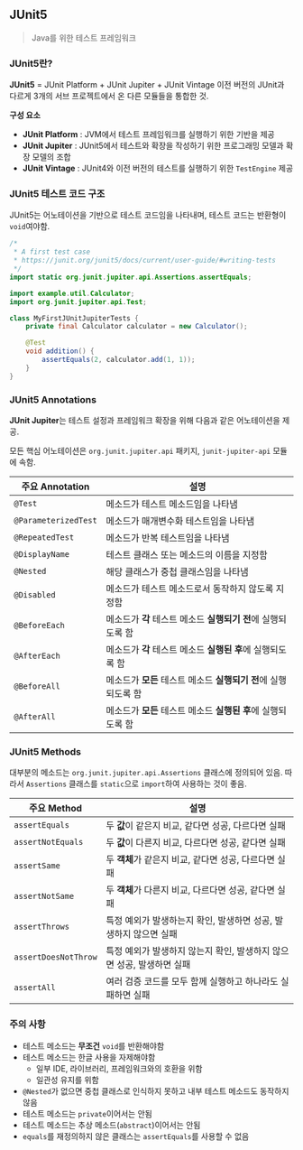 ## JUnit5

> Java를 위한 테스트 프레임워크

### JUnit5란?

**JUnit5** = JUnit Platform + JUnit Jupiter + JUnit Vintage
이전 버전의 JUnit과 다르게 3개의 서브 프로젝트에서 온 다른 모듈들을 통합한 것.

**구성 요소**

- **JUnit Platform** : JVM에서 테스트 프레임워크를 실행하기 위한 기반을 제공
- **JUnit Jupiter** : JUnit5에서 테스트와 확장을 작성하기 위한 프로그래밍 모델과 확장 모델의 조합
- **JUnit Vintage** : JUnit4와 이전 버전의 테스트를 실행하기 위한 `TestEngine` 제공

### JUnit5 테스트 코드 구조

JUnit5는 어노테이션을 기반으로 테스트 코드임을 나타내며, 테스트 코드는 반환형이 `void`여야함.

```java
/*
 * A first test case
 * https://junit.org/junit5/docs/current/user-guide/#writing-tests
 */
import static org.junit.jupiter.api.Assertions.assertEquals;

import example.util.Calculator;
import org.junit.jupiter.api.Test;

class MyFirstJUnitJupiterTests {
    private final Calculator calculator = new Calculator();

    @Test
    void addition() {
        assertEquals(2, calculator.add(1, 1));
    }
}
```

### JUnit5 Annotations

**JUnit Jupiter**는 테스트 설정과 프레임워크 확장을 위해 다음과 같은 어노테이션을 제공.

모든 핵심 어노테이션은 `org.junit.jupiter.api` 패키지, `junit-jupiter-api` 모듈에 속함.

| 주요 Annotation      | 설명                                                            |
| -------------------- | --------------------------------------------------------------- |
| `@Test`              | 메소드가 테스트 메소드임을 나타냄                               |
| `@ParameterizedTest` | 메소드가 매개변수화 테스트임을 나타냄                           |
| `@RepeatedTest`      | 메소드가 반복 테스트임을 나타냄                                 |
| `@DisplayName`       | 테스트 클래스 또는 메소드의 이름을 지정함                       |
| `@Nested`            | 해당 클래스가 중첩 클래스임을 나타냄                            |
| `@Disabled`          | 메소드가 테스트 메소드로서 동작하지 않도록 지정함               |
| `@BeforeEach`        | 메소드가 **각** 테스트 메소드 **실행되기 전**에 실행되도록 함   |
| `@AfterEach`         | 메소드가 **각** 테스트 메소드 **실행된 후**에 실행되도록 함     |
| `@BeforeAll`         | 메소드가 **모든** 테스트 메소드 **실행되기 전**에 실행되도록 함 |
| `@AfterAll`          | 메소드가 **모든** 테스트 메소드 **실행된 후**에 실행되도록 함   |

### JUnit5 Methods

대부분의 메소드는 `org.junit.jupiter.api.Assertions` 클래스에 정의되어 있음. 따라서 `Assertions` 클래스를 `static`으로 `import`하여 사용하는 것이 좋음.

| 주요 Method          | 설명                                                                  |
| -------------------- | --------------------------------------------------------------------- |
| `assertEquals`       | 두 **값**이 같은지 비교, 같다면 성공, 다르다면 실패                   |
| `assertNotEquals`    | 두 **값**이 다른지 비교, 다르다면 성공, 같다면 실패                   |
| `assertSame`         | 두 **객체**가 같은지 비교, 같다면 성공, 다르다면 실패                 |
| `assertNotSame`      | 두 **객체**가 다른지 비교, 다르다면 성공, 같다면 실패                 |
| `assertThrows`       | 특정 예외가 발생하는지 확인, 발생하면 성공, 발생하지 않으면 실패      |
| `assertDoesNotThrow` | 특정 예외가 발생하지 않는지 확인, 발생하지 않으면 성공, 발생하면 실패 |
| `assertAll`          | 여러 검증 코드를 모두 함께 실행하고 하나라도 실패하면 실패            |

### 주의 사항

- 테스트 메소드는 **무조건** `void`를 반환해야함
- 테스트 메소드는 한글 사용을 자제해야함
  - 일부 IDE, 라이브러리, 프레임워크와의 호환을 위함
  - 일관성 유지를 위함
- `@Nested`가 없으면 중첩 클래스로 인식하지 못하고 내부 테스트 메소드도 동작하지 않음
- 테스트 메소드는 `private`이어서는 안됨
- 테스트 메소드는 추상 메소드(`abstract`)이어서는 안됨
- `equals`를 재정의하지 않은 클래스는 `assertEquals`를 사용할 수 없음
